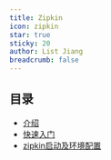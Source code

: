 ```yaml
---
title: Zipkin
icon: zipkin
star: true
sticky: 20
author: List Jiang
breadcrumb: false
---
```


## 目录

- [介绍](info.md)
- [快速入门](quick-start.md)
- [zipkin启动及环境配置](start-env.md)